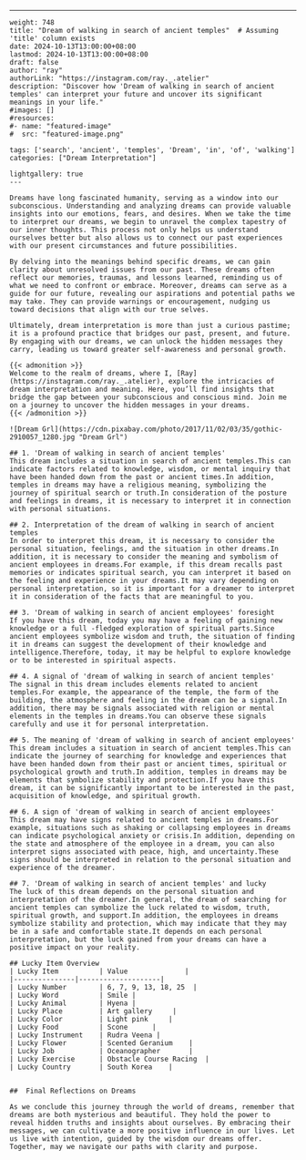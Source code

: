 ---
    weight: 748
    title: "Dream of walking in search of ancient temples"  # Assuming 'title' column exists
    date: 2024-10-13T13:00:00+08:00
    lastmod: 2024-10-13T13:00:00+08:00
    draft: false
    author: "ray"
    authorLink: "https://instagram.com/ray._.atelier"
    description: "Discover how 'Dream of walking in search of ancient temples' can interpret your future and uncover its significant meanings in your life."
    #images: []
    #resources:
    #- name: "featured-image"
    #  src: "featured-image.png"
    
    tags: ['search', 'ancient', 'temples', 'Dream', 'in', 'of', 'walking']
    categories: ["Dream Interpretation"]
    
    lightgallery: true
    ---
    
    Dreams have long fascinated humanity, serving as a window into our subconscious. Understanding and analyzing dreams can provide valuable insights into our emotions, fears, and desires. When we take the time to interpret our dreams, we begin to unravel the complex tapestry of our inner thoughts. This process not only helps us understand ourselves better but also allows us to connect our past experiences with our present circumstances and future possibilities.
    
    By delving into the meanings behind specific dreams, we can gain clarity about unresolved issues from our past. These dreams often reflect our memories, traumas, and lessons learned, reminding us of what we need to confront or embrace. Moreover, dreams can serve as a guide for our future, revealing our aspirations and potential paths we may take. They can provide warnings or encouragement, nudging us toward decisions that align with our true selves.
    
    Ultimately, dream interpretation is more than just a curious pastime; it is a profound practice that bridges our past, present, and future. By engaging with our dreams, we can unlock the hidden messages they carry, leading us toward greater self-awareness and personal growth.
    
    {{< admonition >}}
    Welcome to the realm of dreams, where I, [Ray](https://instagram.com/ray._.atelier), explore the intricacies of dream interpretation and meaning. Here, you’ll find insights that bridge the gap between your subconscious and conscious mind. Join me on a journey to uncover the hidden messages in your dreams.
    {{< /admonition >}}
    
    ![Dream Grl](https://cdn.pixabay.com/photo/2017/11/02/03/35/gothic-2910057_1280.jpg "Dream Grl")
    
    ## 1. 'Dream of walking in search of ancient temples'
    This dream includes a situation in search of ancient temples.This can indicate factors related to knowledge, wisdom, or mental inquiry that have been handed down from the past or ancient times.In addition, temples in dreams may have a religious meaning, symbolizing the journey of spiritual search or truth.In consideration of the posture and feelings in dreams, it is necessary to interpret it in connection with personal situations.
    
    ## 2. Interpretation of the dream of walking in search of ancient temples
    In order to interpret this dream, it is necessary to consider the personal situation, feelings, and the situation in other dreams.In addition, it is necessary to consider the meaning and symbolism of ancient employees in dreams.For example, if this dream recalls past memories or indicates spiritual search, you can interpret it based on the feeling and experience in your dreams.It may vary depending on personal interpretation, so it is important for a dreamer to interpret it in consideration of the facts that are meaningful to you.
    
    ## 3. 'Dream of walking in search of ancient employees' foresight
    If you have this dream, today you may have a feeling of gaining new knowledge or a full -fledged exploration of spiritual parts.Since ancient employees symbolize wisdom and truth, the situation of finding it in dreams can suggest the development of their knowledge and intelligence.Therefore, today, it may be helpful to explore knowledge or to be interested in spiritual aspects.
    
    ## 4. A signal of 'dream of walking in search of ancient temples'
    The signal in this dream includes elements related to ancient temples.For example, the appearance of the temple, the form of the building, the atmosphere and feeling in the dream can be a signal.In addition, there may be signals associated with religion or mental elements in the temples in dreams.You can observe these signals carefully and use it for personal interpretation.
    
    ## 5. The meaning of 'dream of walking in search of ancient employees'
    This dream includes a situation in search of ancient temples.This can indicate the journey of searching for knowledge and experiences that have been handed down from their past or ancient times, spiritual or psychological growth and truth.In addition, temples in dreams may be elements that symbolize stability and protection.If you have this dream, it can be significantly important to be interested in the past, acquisition of knowledge, and spiritual growth.
    
    ## 6. A sign of 'dream of walking in search of ancient employees'
    This dream may have signs related to ancient temples in dreams.For example, situations such as shaking or collapsing employees in dreams can indicate psychological anxiety or crisis.In addition, depending on the state and atmosphere of the employee in a dream, you can also interpret signs associated with peace, high, and uncertainty.These signs should be interpreted in relation to the personal situation and experience of the dreamer.
    
    ## 7. 'Dream of walking in search of ancient temples' and lucky
    The luck of this dream depends on the personal situation and interpretation of the dreamer.In general, the dream of searching for ancient temples can symbolize the luck related to wisdom, truth, spiritual growth, and support.In addition, the employees in dreams symbolize stability and protection, which may indicate that they may be in a safe and comfortable state.It depends on each personal interpretation, but the luck gained from your dreams can have a positive impact on your reality.
    
    ## Lucky Item Overview
    | Lucky Item          | Value              |
    |---------------|--------------------|
    | Lucky Number        | 6, 7, 9, 13, 18, 25  |
    | Lucky Word          | Smile |
    | Lucky Animal        | Hyena |
    | Lucky Place         | Art gallery     |
    | Lucky Color         | Light pink     |
    | Lucky Food          | Scone      |
    | Lucky Instrument    | Rudra Veena |
    | Lucky Flower        | Scented Geranium    |
    | Lucky Job           | Oceanographer       |
    | Lucky Exercise      | Obstacle Course Racing  |
    | Lucky Country       | South Korea    |
    
    
    ##  Final Reflections on Dreams
    
    As we conclude this journey through the world of dreams, remember that dreams are both mysterious and beautiful. They hold the power to reveal hidden truths and insights about ourselves. By embracing their messages, we can cultivate a more positive influence in our lives. Let us live with intention, guided by the wisdom our dreams offer. Together, may we navigate our paths with clarity and purpose.
    